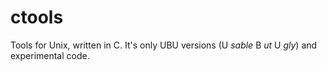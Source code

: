 # ctools
Tools for Unix, written in C. It's only UBU versions (U _sable_ B _ut_ U _gly_) and
experimental code. 
